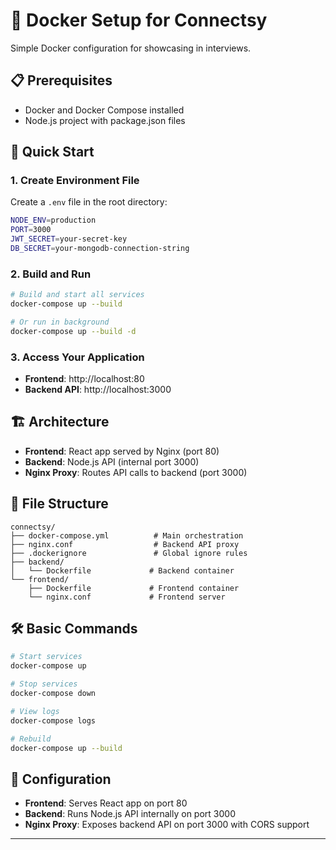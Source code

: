 # 🐳 Docker Setup for Connectsy

Simple Docker configuration for showcasing in interviews.

## 📋 Prerequisites

- Docker and Docker Compose installed
- Node.js project with package.json files

## 🚀 Quick Start

### 1. Create Environment File
Create a `.env` file in the root directory:
```bash
NODE_ENV=production
PORT=3000
JWT_SECRET=your-secret-key
DB_SECRET=your-mongodb-connection-string
```

### 2. Build and Run
```bash
# Build and start all services
docker-compose up --build

# Or run in background
docker-compose up --build -d
```

### 3. Access Your Application
- **Frontend**: http://localhost:80
- **Backend API**: http://localhost:3000

## 🏗️ Architecture

- **Frontend**: React app served by Nginx (port 80)
- **Backend**: Node.js API (internal port 3000)
- **Nginx Proxy**: Routes API calls to backend (port 3000)

## 📁 File Structure

```
connectsy/
├── docker-compose.yml          # Main orchestration
├── nginx.conf                  # Backend API proxy
├── .dockerignore               # Global ignore rules
├── backend/
│   └── Dockerfile             # Backend container
└── frontend/
    ├── Dockerfile             # Frontend container
    └── nginx.conf             # Frontend server
```

## 🛠️ Basic Commands

```bash
# Start services
docker-compose up

# Stop services
docker-compose down

# View logs
docker-compose logs

# Rebuild
docker-compose up --build
```

## 🔧 Configuration

- **Frontend**: Serves React app on port 80
- **Backend**: Runs Node.js API internally on port 3000
- **Nginx Proxy**: Exposes backend API on port 3000 with CORS support

---

